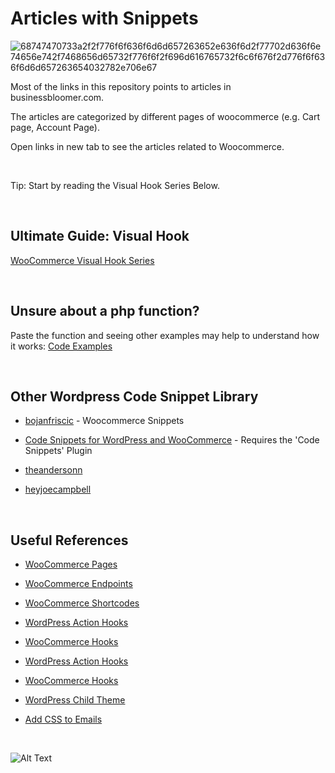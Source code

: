 # Articles with Snippets 

![68747470733a2f2f776f6f636f6d6d657263652e636f6d2f77702d636f6e74656e742f7468656d65732f776f6f2f696d616765732f6c6f676f2d776f6f636f6d6d657263654032782e706e67](https://user-images.githubusercontent.com/84559502/119216579-094ae300-bb07-11eb-9c77-2f8543ced512.png)

Most of the links in this repository points to articles in businessbloomer.com. 

The articles are categorized by different pages of woocommerce (e.g. Cart page, Account Page). 

Open links in new tab to see the articles related to Woocommerce.

<br/>

Tip: Start by reading the Visual Hook Series Below.

<br/>

## Ultimate Guide: Visual Hook
[WooCommerce Visual Hook Series](https://www.businessbloomer.com/category/woocommerce-tips/visual-hook-series/)

<br/>

## Unsure about a php function?
Paste the function and seeing other examples may help to understand how it works: [Code Examples](https://hotexamples.com/)

<br/>

## Other Wordpress Code Snippet Library

* [bojanfriscic](https://github.com/bojanfriscic/wordpress-snippets/tree/master/Woocommerce) - Woocommerce Snippets

* [Code Snippets for WordPress and WooCommerce](https://github.com/lukecav/code-snippets-wp-speed-up) - Requires the 'Code Snippets' Plugin

* [theandersonn](https://github.com/theandersonn/wp-snippets)

* [heyjoecampbell](https://github.com/heyjoecampbell/wordpress-snippets)



<br/>

## Useful References

* [WooCommerce Pages](https://docs.woocommerce.com/document/woocommerce-pages/)

* [WooCommerce Endpoints](https://docs.woocommerce.com/document/woocommerce-endpoints-2-1/)

* [WooCommerce Shortcodes](https://docs.woocommerce.com/document/woocommerce-shortcodes/)

* [WordPress Action Hooks](https://developer.wordpress.org/plugins/hooks/actions/)

* [WooCommerce Hooks](https://docs.woocommerce.com/document/introduction-to-hooks-actions-and-filters/)

* [WordPress Action Hooks](https://developer.wordpress.org/plugins/hooks/actions/)

* [WooCommerce Hooks](https://docs.woocommerce.com/document/introduction-to-hooks-actions-and-filters/)

* [WordPress Child Theme](https://developer.wordpress.org/themes/advanced-topics/child-themes/)

* [Add CSS to Emails](https://businessbloomer.com/woocommerce-add-css-woocommerce-emails/)


<br/>


![Alt Text](https://media.giphy.com/media/vFKqnCdLPNOKc/giphy.gif)
